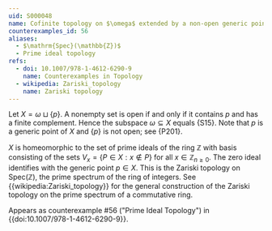 ```yaml
---
uid: S000048
name: Cofinite topology on $\omega$ extended by a non-open generic point
counterexamples_id: 56
aliases:
  - $\mathrm{Spec}(\mathbb{Z})$
  - Prime ideal topology
refs:
  - doi: 10.1007/978-1-4612-6290-9 
    name: Counterexamples in Topology
  - wikipedia: Zariski_topology
    name: Zariski topology
---
```

Let $X = \omega \sqcup \{p\}$. A nonempty set is open if and only if it contains $p$ and has a finite complement. Hence the subspace $\omega \subseteq X$ equals {S15}. Note that $p$ is a generic point of $X$ and $\{p\}$ is not open; see {P201}.

$X$ is homeomorphic to the set of prime ideals of the ring $\mathbb{Z}$ with basis consisting of the sets $V_x = \{P \in X : x \notin P\}$ for all $x \in \mathbb{Z}_{n\ge 0}$. The zero ideal identifies with the generic point $p \in X$. This is the Zariski topology on $\mathrm{Spec}(\mathbb{Z})$, the prime spectrum of the ring of integers. See {{wikipedia:Zariski_topology}} for the general construction of the Zariski topology on the prime spectrum of a commutative ring.

Appears as counterexample #56 ("Prime Ideal Topology") in {{doi:10.1007/978-1-4612-6290-9}}.

